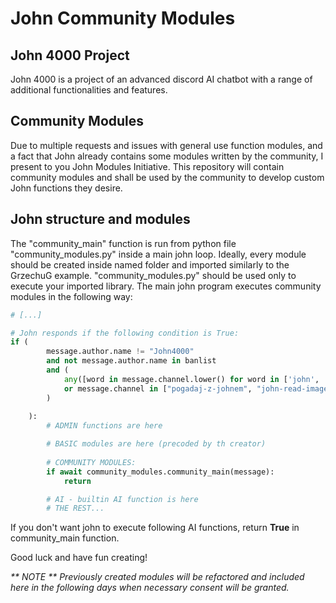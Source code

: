 # John Community Modules

## John 4000 Project
John 4000 is a project of an advanced discord AI chatbot with a range of additional functionalities and features. 

## Community Modules
Due to multiple requests and issues with general use function modules, and a fact that John already contains some modules written by the community, I present to you John Modules Initiative. This repository will contain community modules and shall be used by the community to develop custom John functions they desire.

## John structure and modules
The "community_main" function is run from python file "community_modules.py" inside a main john loop. Ideally, every module should be created inside named folder and imported similarly to the GrzechuG example. "community_modules.py" should be used only to execute your imported library. The main john program executes community modules in the following way:

```python
# [...]

# John responds if the following condition is True:
if (
        message.author.name != "John4000"
        and not message.author.name in banlist
        and (
            any([word in message.channel.lower() for word in ['john', 'direct message']])
            or message.channel in ["pogadaj-z-johnem", "john-read-image"]
        )
        
    ): 
        # ADMIN functions are here

        # BASIC modules are here (precoded by th creator)
        
        # COMMUNITY MODULES:
        if await community_modules.community_main(message):
            return

        # AI - builtin AI function is here
        # THE REST...
```

If you don't want john to execute following AI functions, return **True** in community_main function.

Good luck and have fun creating!

_** NOTE ** Previously created modules will be refactored and included here in the following days when necessary consent will be granted._
